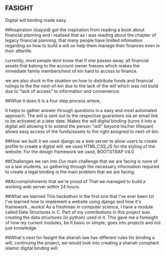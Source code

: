 ## FASIGHT
Digital will binding made easy.

##Inspiration
i(sayyid) got the inspiration from reading a book about financial planning and i realised that as i was reading about the chapter of legacy financial planning, that many people have limited infomation regarding on how to build a will on help them manage their finances even in their afterlife.

currently, most people dont know that if one passes away, all financial assets that belong to the account owner freezes which makes the immediate family members/next of kin hard to access to finance.

we are also stuck in the stuation on how to distribute funds and financial rulings to the the next-of-kin due to the lack of the will which was not build due to "lack of access" to information and convenience.

##What it does
It is a four step process where,

It helps to gather answer through questions in a easy and most automated approach.
The will is sent out to the respective guarantors via an email link to be activated at a later date.
Makes the will digital binding (turns it into a digital will allowing it to extend the person "will" beyond his/her lifespan)
allows easy access of the funds/assets to the right assigned to next-of-kin.

##How we built it
we used django as a web server to allow users to create profile to create a digital will. we used HTML,CSS,JS for the styling of the website. For the design framework we used, BOOTSTRAP V4.0

##Challenges we ran into
Our main challenge that we are facing is none of us a law students, so gathering through the necessary information required to create a legal binding is the main problem that we are facing.

##Accomplishments that we're proud of
That we managed to build a working web server within 24 hours.

##What we learned
This hackathon is the first one that I've ever been to! I've learned how to implement a website using django and how it's framework...works! As a freshman in computer science, I have a module called Data Structures in C. Part of my contributions in this project was creating the data structures (in python) used in it. This gave me a foresight of how my current modules, be it basic or simple, goes into projects and not just knowledge.

##What's next for fasight
the shariah law has different rules for binding a will, continuing the project, we would look into creating a shariah compliant islamic digital binding will.


